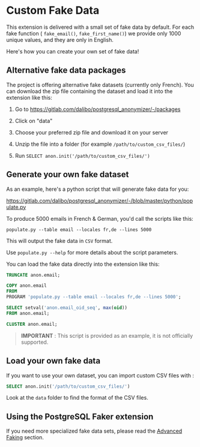Custom Fake Data
==============================================================================

This extension is delivered with a small set of fake data by default. For each
fake function ( `fake_email()`, `fake_first_name()`) we provide only 1000 unique
values, and they are only in English.

Here's how you can create your own set of fake data!


Alternative fake data packages
--------------------------------------------------------------------------------

The project is offering alternative fake datasets (currently only French).
You can download the zip file containing the dataset and load it into the
extension like this:

1. Go to <https://gitlab.com/dalibo/postgresql_anonymizer/-/packages>

1. Click on "data"

1. Choose your preferred zip file and download it on your server

1. Unzip the file into a folder (for example `/path/to/custom_csv_files/`)

1. Run `SELECT anon.init('/path/to/custom_csv_files/')`


Generate your own fake dataset
--------------------------------------------------------------------------------

As an example, here's a python script that will generate fake data for you:

<https://gitlab.com/dalibo/postgresql_anonymizer/-/blob/master/python/populate.py>

To produce 5000 emails in French & German, you'd call the scripts like this:

```shell
populate.py --table email --locales fr,de --lines 5000
```

This will output the fake data in `CSV` format.

Use `populate.py --help` for more details about the script parameters.

You can load the fake data directly into the extension like this:

```sql
TRUNCATE anon.email;

COPY anon.email
FROM
PROGRAM 'populate.py --table email --locales fr,de --lines 5000';

SELECT setval('anon.email_oid_seq', max(oid))
FROM anon.email;

CLUSTER anon.email;
```

> **IMPORTANT** : This script is provided as an example, it is not
> officially supported.


Load your own fake data
------------------------------------------------------------------------------

If you want to use your own dataset, you can import custom CSV files with :

```sql
SELECT anon.init('/path/to/custom_csv_files/')
```

Look at the `data` folder to find the format of the CSV files.



Using the PostgreSQL Faker extension
------------------------------------------------------------------------------

If you need more specialized fake data sets, please read the [Advanced Faking]
section.

[Advanced Faking]: masking_functions.md#advanced-faking
